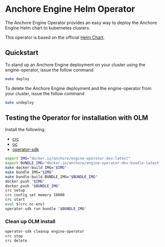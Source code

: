 # Anchore Engine Helm Operator

The Anchore Engine Operator provides an easy way to deploy the Anchore Engine Helm chart to kubernetes clusters.

This operator is based on the official [Helm Chart](https://github.com/anchore/anchore-charts/tree/master/stable/anchore-engine).

## Quickstart

To stand up an Anchore Engine deployment on your cluster using the engine-operator, issue the follow command

```bash
make deploy
```

To delete the Anchore Engine deployment and the engine-operator from your cluster, issue the follow command

```bash
make undeploy
```

## Testing the Operator for installation with OLM

Install the following:

* [crc](https://code-ready.github.io/crc/)
* [oc](https://docs.openshift.com/container-platform/4.6/cli_reference/openshift_cli/getting-started-cli.html#installing-openshift-cli)
* [operator-sdk](https://sdk.operatorframework.io/docs/installation/)

```bash
export IMG="docker.io/anchore/engine-operator-dev:latest"
export BUNDLE_IMG="docker.io/anchore/engine-operator-dev:bundle-latest"
make docker-build IMG="$IMG"
make bundle IMG="$IMG"
make bundle-build BUNDLE_IMG="$BUNDLE_IMG"
docker push "$IMG"
docker push "$BUNDLE_IMG"
crc setup
crc config set memory 16000
crc start
eval $(crc oc-env)
operator-sdk run bundle "$BUNDLE_IMG"
```

### Clean up OLM install

```bash
operator-sdk cleanup engine-operator
crc stop
crc delete
```
